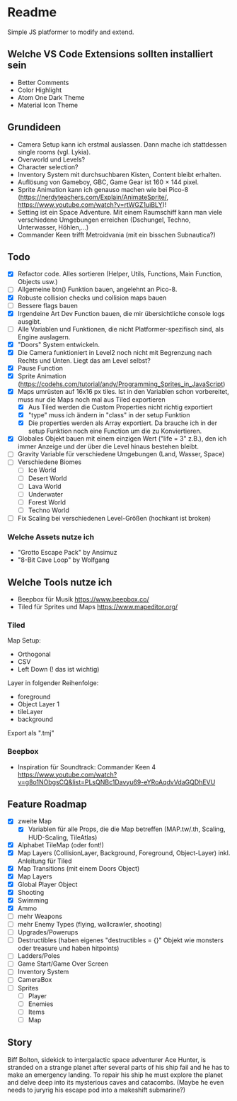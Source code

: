 # Readme

Simple JS platformer to modify and extend.

## Welche VS Code Extensions sollten installiert sein

- Better Comments
- Color Highlight
- Atom One Dark Theme
- Material Icon Theme

## Grundideen

- Camera Setup kann ich erstmal auslassen. Dann mache ich stattdessen single rooms (vgl. Lykia).
- Overworld und Levels?
- Character selection?
- Inventory System mit durchsuchbaren Kisten, Content bleibt erhalten.
- Auflösung von Gameboy, GBC, Game Gear ist 160 × 144 pixel.
- Sprite Animation kann ich genauso machen wie bei Pico-8 (<https://nerdyteachers.com/Explain/AnimateSprite/>, <https://www.youtube.com/watch?v=rtWGZ1uiBLY>)!
- Setting ist ein Space Adventure. Mit einem Raumschiff kann man viele verschiedene Umgebungen erreichen (Dschungel, Techno, Unterwasser, Höhlen,...)
- Commander Keen trifft Metroidvania (mit ein bisschen Subnautica?)

## Todo

- [x] Refactor code. Alles sortieren (Helper, Utils, Functions, Main Function, Objects usw.)
- [ ] Allgemeine btn() Funktion bauen, angelehnt an Pico-8.
- [x] Robuste collision checks und collision maps bauen
- [ ] Bessere flags bauen
- [x] Irgendeine Art Dev Function bauen, die mir übersichtliche console logs ausgibt.
- [ ] Alle Variablen und Funktionen, die nicht Platformer-spezifisch sind, als Engine auslagern.
- [x] "Doors" System entwickeln.
- [x] Die Camera funktioniert in Level2 noch nicht mit Begrenzung nach Rechts und Unten. Liegt das am Level selbst?
- [x] Pause Function
- [x] Sprite Animation (<https://codehs.com/tutorial/andy/Programming_Sprites_in_JavaScript>)
- [x] Maps umrüsten auf 16x16 px tiles. Ist in den Variablen schon vorbereitet, muss nur die Maps noch mal aus Tiled exportieren
  - [x] Aus Tiled werden die Custom Properties nicht richtig exportiert
  - [x] "type" muss ich ändern in "class" in der setup Funktion
  - [x] Die properties werden als Array exportiert. Da brauche ich in der setup Funktion noch eine Function um die zu Konviertieren.
- [x] Globales Objekt bauen mit einem einzigen Wert ("life = 3" z.B.), den ich immer Anzeige und der über die Level hinaus bestehen bleibt.
- [ ] Gravity Variable für verschiedene Umgebungen (Land, Wasser, Space)
- [ ] Verschiedene Biomes
  - [ ] Ice World
  - [ ] Desert World
  - [ ] Lava World
  - [ ] Underwater
  - [ ] Forest World
  - [ ] Techno World
- [ ] Fix Scaling bei verschiedenen Level-Größen (hochkant ist broken)

### Welche Assets nutze ich

- "Grotto Escape Pack" by Ansimuz
- "8-Bit Cave Loop" by Wolfgang

## Welche Tools nutze ich

- Beepbox für Musik <https://www.beepbox.co/>
- Tiled für Sprites und Maps <https://www.mapeditor.org/>

### Tiled

Map Setup:

- Orthogonal
- CSV
- Left Down (! das ist wichtig)

Layer in folgender Reihenfolge:

- foreground
- Object Layer 1
- tileLayer
- background

Export als ".tmj"

### Beepbox

- Inspiration für Soundtrack: Commander Keen 4 <https://www.youtube.com/watch?v=g8o1NObgsCQ&list=PLsQNBc1Davyu69-eYRoAqdvVdaGQDhEVU>

## Feature Roadmap

- [x] zweite Map
  - [x] Variablen für alle Props, die die Map betreffen (MAP.tw/.th, Scaling, HUD-Scaling, TileAtlas)
- [x] Alphabet TileMap (oder font!)
- [x] Map Layers (CollisionLayer, Background, Foreground, Object-Layer) inkl. Anleitung für Tiled
- [x] Map Transitions (mit einem Doors Object)
- [x] Map Layers
- [x] Global Player Object
- [x] Shooting
- [x] Swimming
- [x] Ammo
- [ ] mehr Weapons
- [ ] mehr Enemy Types (flying, wallcrawler, shooting)
- [ ] Upgrades/Powerups
- [ ] Destructibles (haben eigenes "destructibles = {}" Objekt wie monsters oder treasure und haben hitpoints)
- [ ] Ladders/Poles
- [ ] Game Start/Game Over Screen
- [ ] Inventory System
- [ ] CameraBox
- [ ] Sprites
  - [ ] Player
  - [ ] Enemies
  - [ ] Items
  - [ ] Map

## Story

Biff Bolton, sidekick to intergalactic space adventurer Ace Hunter, is stranded on a strange planet after several parts of his ship fail and he has to make an emergency landing. To repair his ship he must explore the planet and delve deep into its mysterious caves and catacombs.
(Maybe he even needs to juryrig his escape pod into a makeshift submarine?)
